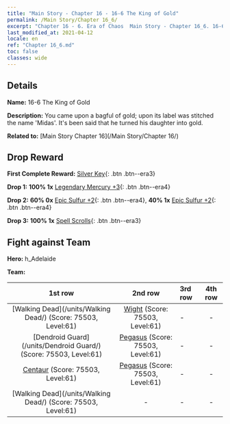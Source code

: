 ```yaml
---
title: "Main Story - Chapter 16 - 16-6 The King of Gold"
permalink: /Main Story/Chapter 16_6/
excerpt: "Chapter 16 - 6. Era of Chaos  Main Story - Chapter 16_6. 16-6 The King of Gold"
last_modified_at: 2021-04-12
locale: en
ref: "Chapter 16_6.md"
toc: false
classes: wide
---
```


## Details

 **Name:** 16-6 The King of Gold

 **Description:** You came upon a bagful of gold; upon its label was stitched the name 'Midas'. It's been said that he turned his daughter into gold.

 **Related to:** [Main Story Chapter 16](/Main Story/Chapter 16/)

## Drop Reward

 **First Complete Reward:** [Silver Key](/Items/con_693/){: .btn .btn--era3}

 **Drop 1:** **100% 1x** [Legendary Mercury +3](/Items/mat_56/){: .btn .btn--era4}

 **Drop 2:** **60% 0x** [Epic Sulfur +2](/Items/mat_50/){: .btn .btn--era4}, **40% 1x** [Epic Sulfur +2](/Items/mat_50/){: .btn .btn--era4}

 **Drop 3:** **100% 1x** [Spell Scrolls](/Items/con_694/){: .btn .btn--era3}


## Fight against Team
 **Hero:** h_Adelaide

 **Team:**


  | 1st row | 2nd row | 3rd row | 4th row |
  |:----:|:----:|:----|:----:|
  | [Walking Dead](/units/Walking Dead/) (Score: 75503, Level:61)  | [Wight](/units/Wight/) (Score: 75503, Level:61)  | - | - |
  | [Dendroid Guard](/units/Dendroid Guard/) (Score: 75503, Level:61)  | [Pegasus](/units/Pegasus/) (Score: 75503, Level:61)  | - | - |
  | [Centaur](/units/Centaur/) (Score: 75503, Level:61)  | [Pegasus](/units/Pegasus/) (Score: 75503, Level:61)  | - | - |
  | [Walking Dead](/units/Walking Dead/) (Score: 75503, Level:61)  | - | - | - |


